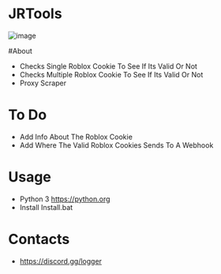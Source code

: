 # JRTools
![image](https://user-images.githubusercontent.com/106576578/187033267-892fd7b1-fc36-485a-9d23-e6fdd7c03afb.png)

#About
- Checks Single Roblox Cookie To See If Its Valid Or Not
- Checks Multiple Roblox Cookie To See If Its Valid Or Not
- Proxy Scraper

# To Do 
- Add Info About The Roblox Cookie
- Add Where The Valid Roblox Cookies Sends To A Webhook

# Usage
- Python 3  https://python.org
- Install Install.bat

# Contacts
- https://discord.gg/logger

